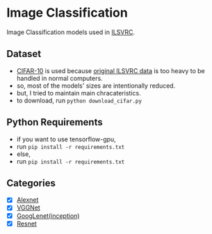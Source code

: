# Image Classification
Image Classification models used in [ILSVRC](http://www.image-net.org/challenges/LSVRC/).

## Dataset
- [CIFAR-10](https://www.cs.toronto.edu/~kriz/cifar-10-python.tar.gz) is used because [original ILSVRC data](http://www.image-net.org/download-images) is too heavy to be handled in normal computers.
- so, most of the models' sizes are intentionally reduced.
- but, I tried to maintain main chracateristics.
- to download, run `python download_cifar.py`

## Python Requirements
- if you want to use tensorflow-gpu,
- run `pip install -r requirements.txt`
- else,
- run `pip install -r requirements.txt`

## Categories
 - [x] [Alexnet](http://papers.nips.cc/paper/4824-imagenet-classification-with-deep-convolutional-neural-networks.pdf)
 - [x] [VGGNet](https://arxiv.org/pdf/1409.1556.pdf)
 - [x] [GoogLenet(inception)](http://www.cv-foundation.org/openaccess/content_cvpr_2015/papers/Szegedy_Going_Deeper_With_2015_CVPR_paper.pdf)
 - [x] [Resnet](https://arxiv.org/pdf/1512.03385.pdf)

